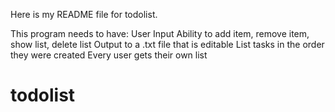 Here is my README file for todolist.


This program needs to have:
User Input
Ability to add item, remove item, show list, delete list
Output to a .txt file that is editable
List tasks in the order they were created
Every user gets their own list


# todolist
